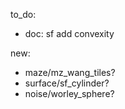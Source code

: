 to_do:

- doc: sf add convexity

new:

- maze/mz_wang_tiles?
- surface/sf_cylinder?
- noise/worley_sphere?